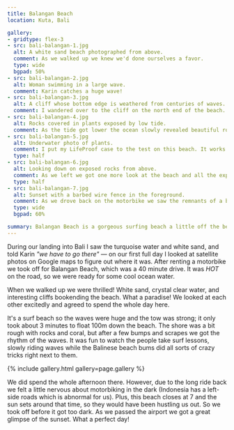 ```yaml
---
title: Balangan Beach
location: Kuta, Bali

gallery:
- gridtype: flex-3
- src: bali-balangan-1.jpg
  alt: A white sand beach photographed from above.
  comment: As we walked up we knew we'd done ourselves a favor.
  type: wide
  bgpad: 50%
- src: bali-balangan-2.jpg
  alt: Woman swimming in a large wave.
  comment: Karin catches a huge wave!
- src: bali-balangan-3.jpg
  alt: A cliff whose bottom edge is weathered from centuries of waves.
  comment: I wandered over to the cliff on the north end of the beach. I happened to take this photo at the high tide when the waves were the strongest, meaning the crevice in the cliff is the deepest here.
- src: bali-balangan-4.jpg
  alt: Rocks covered in plants exposed by low tide.
  comment: As the tide got lower the ocean slowly revealed beautiful rocks covered in plants and coral.
- src: bali-balangan-5.jpg
  alt: Underwater photo of plants.
  comment: I put my LifeProof case to the test on this beach. It works well!
  type: half
- src: bali-balangan-6.jpg
  alt: Looking down on exposed rocks from above.
  comment: As we left we got one more look at the beach and all the exposed rocks looked like flames. So surreal.
  type: half
- src: bali-balangan-7.jpg
  alt: Sunset with a barbed wire fence in the foreground.
  comment: As we drove back on the motorbike we saw the remnants of a beautiful sunset.
  type: wide
  bgpad: 60%

summary: Balangan Beach is a gorgeous surfing beach a little off the beaten path in Kuta, Bali.
---
```


During our landing into Bali I saw the turquoise water and white sand, and told Karin _"we have to go there"_ — on our first full day I looked at satellite photos on Google maps to figure out where it was. After renting a motorbike we took off for Balangan Beach, which was a 40 minute drive. It was _HOT_ on the road, so we were ready for some cool ocean water.

When we walked up we were thrilled! White sand, crystal clear water, and interesting cliffs bookending the beach. What a paradise! We looked at each other excitedly and agreed to spend the whole day here.

It's a surf beach so the waves were huge and the tow was strong; it only took about 3 minutes to float 100m down the beach. The shore was a bit rough with rocks and coral, but after a few bumps and scrapes we got the rhythm of the waves. It was fun to watch the people take surf lessons, slowly riding waves while the Balinese beach bums did all sorts of crazy tricks right next to them.

{% include gallery.html gallery=page.gallery %}

We did spend the whole afternoon there. However, due to the long ride back we felt a little nervous about motorbiking in the dark (Indonesia has a left-side roads which is abnormal for us). Plus, this beach closes at 7 and the sun sets around that time, so they would have been hustling us out. So we took off before it got too dark. As we passed the airport we got a great glimpse of the sunset. What a perfect day!
